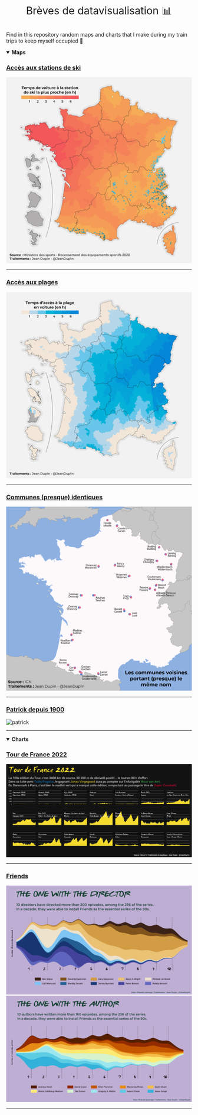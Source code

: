 <h1 style="font-weight:normal" align="center">

Brèves de datavisualisation 📊

</h1>

Find in this repository random maps and charts that I make during my train trips to keep myself occupied 🚄

<details open>

<summary><b>Maps</b></summary>

### [Accès aux stations de ski](/Stations%20Ski/)

![ski](/Stations%20Ski/Figures/duree_trajet.png)

------------------------------------------------------------------------

### [Accès aux plages](/Littoral/)

![plages](/Littoral/Figures/acces_plage.png)

------------------------------------------------------------------------

### [Communes (presque) identiques](/MonVoisin/)

![voisin](/MonVoisin/copieur.png)

------------------------------------------------------------------------

### [Patrick depuis 1900](/Saint%20%Patrick/)

![patrick](/Saint%20%Patrick/patrick.png)

------------------------------------------------------------------------

</details>

<details open>

<summary><b>Charts</b></summary>

### [Tour de France 2022](/Tour%20de%20France%202022/)

![tdf](/Tour%20de%20France%202022/letour.png)

------------------------------------------------------------------------

### [Friends](/Friends/)

![director](/Friends/director.png)
![writter](/Friends/writter.png)

------------------------------------------------------------------------

</details>
